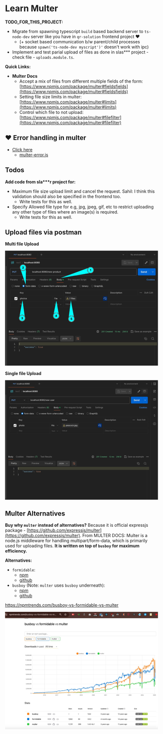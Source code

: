 # Learn Multer

**TODO_FOR_THIS_PROJECT:**

- Migrate from spawning typescript `build` based backend server to `ts-node-dev` server like you have in `qr-solution` frontend project ❤️
  - (+ socket based communication b/w parent/child processes because `spawn('ts-node-dev myscript')'` doesn't work with ipc)
- Implement and test parial upload of files as done in slas\*\*\* project - check file - `uploads.module.ts`.

**Quick Links:**

- **Multer Docs**
  - Accept a mix of files from different multiple fields of the form: [https://www.npmjs.com/package/multer#fieldsfields](https://www.npmjs.com/package/multer#fieldsfields)
  - Setting file size limits in multer: [https://www.npmjs.com/package/multer#limits](https://www.npmjs.com/package/multer#limits)
  - Control which file to not upload: [https://www.npmjs.com/package/multer#filefilter](https://www.npmjs.com/package/multer#filefilter)

## ❤️ Error handling in multer

- [Click here](https://www.npmjs.com/package/multer#error-handling)
  - [multer-error.js](https://github.com/expressjs/multer/blob/master/lib/multer-error.js)

## Todos

**Add code from sla\*\*\*r project for:**

- Maximum file size upload limit and cancel the request. Sahil: I think this validation should also be specified in the frontend too.
  - Write tests for this as well.
- Specify Allowed file type for e.g, jpg, jpeg, gif, etc to restrict uploading any other type of files where an image(s) is required.
  - Write tests for this as well.

## Upload files via postman

**Multi file Upload**

<img src="./postman-multi-upload.jpeg" alt="drawing" width="700"/>

**Single file Upload**

<img src="./postman-single-upload.jpeg" alt="drawing" width="700"/>

## Multer Alternatives

**Buy why `multer` instead of alternatives?** Because it is official expressjs package - [https://github.com/expressjs/multer](https://github.com/expressjs/multer). From MULTER DOCS: Multer is a node.js middleware for handling multipart/form-data, which is primarily used for uploading files. **It is written on top of `busboy` for maximum efficiency.**

**Alternatives:**

- `formidable`:
  - [npm](https://www.npmjs.com/package/formidable)
  - [github](https://github.com/node-formidable/formidable)
- `busboy` (Note: `multer` uses `busboy` underneath):
  - [npm](https://www.npmjs.com/package/busboy)
  - [github](https://github.com/mscdex/busboy)

https://npmtrends.com/busboy-vs-formidable-vs-multer

<img src="./multer-alternatives.jpeg" alt="drawing" width="700"/>
